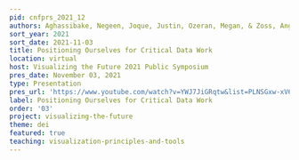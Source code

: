 ```yaml
---
pid: cnfprs_2021_12
authors: Aghassibake, Negeen, Joque, Justin, Ozeran, Megan, & Zoss, Angela
sort_year: 2021
sort_date: 2021-11-03
title: Positioning Ourselves for Critical Data Work
location: virtual
host: Visualizing the Future 2021 Public Symposium
pres_date: November 03, 2021
type: Presentation
pres_url: 'https://www.youtube.com/watch?v=YWJ7JiGRqtw&list=PLNSGxw-xV6Nfs2S3WSR_SPn5Of86YXPL3&index=1&t=360s'
label: Positioning Ourselves for Critical Data Work
order: '03'
project: visualizing-the-future
theme: dei
featured: true
teaching: visualization-principles-and-tools
---
```

